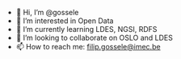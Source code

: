 - 👋 Hi, I’m @gossele
- 👀 I’m interested in Open Data
- 🌱 I’m currently learning LDES, NGSI, RDFS
- 💞️ I’m looking to collaborate on OSLO and LDES
- 📫 How to reach me: filip.gossele@imec.be

<!---
gossele/gossele is a ✨ special ✨ repository because its `README.md` (this file) appears on your GitHub profile.
You can click the Preview link to take a look at your changes.
--->
